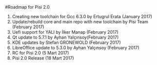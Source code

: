 #Roadmap for Pisi 2.0
1. Creating new toolchain for Gcc 6.3.0 by Ertugrul Erata (January 2017)
2. Update/rebuild core and main repo with new toolchain by Pisi Team (February 2017)
3. Uefi support for YALI by İlker Manap (February 2017)
4. Qt  update to 5.7.1 by Ayhan Yalçınsoy(February 2017)
5. KDE updates by Stefan GRONEWOLD (February 2017)
6. LibreOffice update to 5.3.0 by Ayhan Yalçınsoy (February 2017)
7. RC for Pisi 2.0 (5 Mart 2017)
8. Pisi 2.0 Release (18 Mart 2017)
